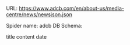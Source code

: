 URL: https://www.adcb.com/en/about-us/media-centre/news/newsjson.json

Spider name: adcb
DB Schema:

title
content
date